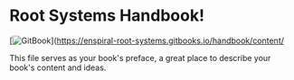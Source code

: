 # Root Systems Handbook!
[![GitBook](https://sm3lir.cloudimage.io/s/width/34/https://www.gitbook.com/assets/images/logo/128.png?v=9.0.4)](https://enspiral-root-systems.gitbooks.io/handbook/content/

This file serves as your book's preface, a great place to describe your book's content and ideas.
